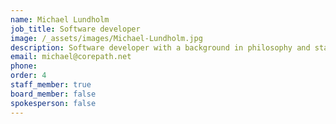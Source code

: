 ```yaml
---
name: Michael Lundholm
job_title: Software developer
image: /_assets/images/Michael-Lundholm.jpg
description: Software developer with a background in philosophy and start-ups.
email: michael@corepath.net
phone:
order: 4
staff_member: true
board_member: false
spokesperson: false
---
```

